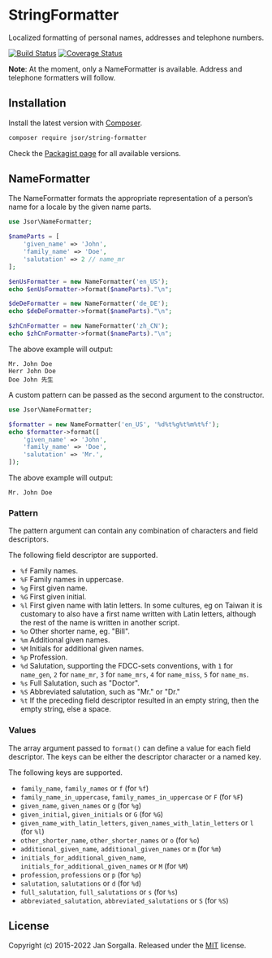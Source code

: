 StringFormatter
===============

Localized formatting of personal names, addresses and telephone numbers.

[![Build Status](https://github.com/jsor/string-formatter/actions/workflows/ci.yml/badge.svg?branch=main)](https://github.com/jsor/string-formatter/actions/workflows/ci.yml)
[![Coverage Status](https://coveralls.io/repos/jsor/string-formatter/badge.svg?branch=main&service=github)](https://coveralls.io/github/jsor/string-formatter?branch=main)

**Note**: At the moment, only a NameFormatter is available. Address and
telephone formatters will follow.

Installation
------------

Install the latest version with [Composer](https://getcomposer.org).

```bash
composer require jsor/string-formatter
```

Check the [Packagist page](https://packagist.org/packages/jsor/string-formatter)
for all available versions.

NameFormatter
-------------

The NameFormatter formats the appropriate representation of a person’s name for
a locale by the given name parts.

```php
use Jsor\NameFormatter;

$nameParts = [
    'given_name' => 'John',
    'family_name' => 'Doe',
    'salutation' => 2 // name_mr
];

$enUsFormatter = new NameFormatter('en_US');
echo $enUsFormatter->format($nameParts)."\n";

$deDeFormatter = new NameFormatter('de_DE');
echo $deDeFormatter->format($nameParts)."\n";

$zhCnFormatter = new NameFormatter('zh_CN');
echo $zhCnFormatter->format($nameParts)."\n";
```

The above example will output:

```
Mr. John Doe
Herr John Doe
Doe John 先生
```

A custom pattern can be passed as the second argument to the constructor.

```php
use Jsor\NameFormatter;

$formatter = new NameFormatter('en_US', '%d%t%g%t%m%t%f');
echo $formatter->format([
    'given_name' => 'John',
    'family_name' => 'Doe',
    'salutation' => 'Mr.',
]);
```

The above example will output:

```
Mr. John Doe
```

### Pattern
 
The pattern argument can contain any combination of characters and field
descriptors.

The following field descriptor are supported.

* `%f`
    Family names.
* `%F`
    Family names in uppercase.
* `%g`
    First given name.
* `%G`
    First given initial.
* `%l`
    First given name with latin letters. In some cultures, eg on Taiwan it is
    customary to also have a first name written with Latin letters, although the
    rest of the name is written in another script.
* `%o`
    Other shorter name, eg. "Bill".
* `%m`
    Additional given names.
* `%M`
    Initials for additional given names.
* `%p`
    Profession.
* `%d`
    Salutation, supporting the FDCC-sets conventions, with `1` for `name_gen`,
    `2` for `name_mr`, `3` for `name_mrs`, `4` for `name_miss`,
    `5` for `name_ms`.
* `%s`
    Full Salutation, such as "Doctor".
* `%S`
    Abbreviated salutation, such as "Mr." or "Dr."
* `%t`
    If the preceding field descriptor resulted in an empty string, then the
    empty string, else a space.

### Values

The array argument passed to `format()` can define a value for each field
descriptor. The keys can be either the descriptor character or a named key.

The following keys are supported.

* `family_name`, `family_names` or `f` (for `%f`)
* `family_name_in_uppercase`, `family_names_in_uppercase` or `F` (for `%F`)
* `given_name`, `given_names` or `g` (for `%g`)
* `given_initial`, `given_initials` or `G` (for `%G`)
* `given_name_with_latin_letters`, `given_names_with_latin_letters` or `l` (for `%l`)
* `other_shorter_name`, `other_shorter_names` or `o` (for `%o`)
* `additional_given_name`, `additional_given_names` or `m` (for `%m`)
* `initials_for_additional_given_name`, `initials_for_additional_given_names` or `M` (for `%M`)
* `profession`, `professions` or `p` (for `%p`)
* `salutation`, `salutations` or `d` (for `%d`)
* `full_salutation`, `full_salutations` or `s` (for `%s`)
* `abbreviated_salutation`, `abbreviated_salutations` or `S` (for `%S`)

License
-------

Copyright (c) 2015-2022 Jan Sorgalla.
Released under the [MIT](LICENSE) license.
